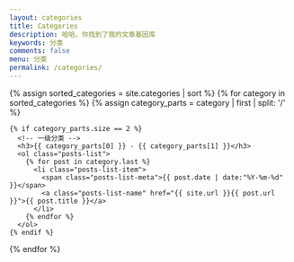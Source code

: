 ```yaml
---
layout: categories
title: Categories
description: 哈哈，你找到了我的文章基因库
keywords: 分类
comments: false
menu: 分类
permalink: /categories/
---
```


<section class="container posts-content">
  {% assign sorted_categories = site.categories | sort %}
  {% for category in sorted_categories %}
    {% assign category_parts = category | first | split: '/' %}
    
    {% if category_parts.size == 2 %}
      <!-- 一级分类 -->
      <h3>{{ category_parts[0] }} - {{ category_parts[1] }}</h3>
      <ol class="posts-list">
        {% for post in category.last %}
          <li class="posts-list-item">
            <span class="posts-list-meta">{{ post.date | date:"%Y-%m-%d" }}</span>
            <a class="posts-list-name" href="{{ site.url }}{{ post.url }}">{{ post.title }}</a>
          </li>
        {% endfor %}
      </ol>
    {% endif %}
  {% endfor %}

</section>
<!-- /section.content -->
